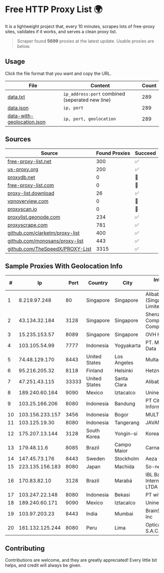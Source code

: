 
# Free HTTP Proxy List 🌍

It is a lightweight project that, every 10 minutes, scrapes lots of free-proxy sites, validates if it works, and serves a clean proxy list.


> Scraper found **5699** proxies at the latest update. Usable proxies are below.

## Usage

Click the file format that you want and copy the URL.


|File|Content|Count|
|----|-------|-----|
|[data.txt](https://raw.githubusercontent.com/themiralay/Proxy-List-World/master/data.txt)|`ip_address:port` combined (seperated new line)|289|
|[data.json](https://raw.githubusercontent.com/themiralay/Proxy-List-World/master/data.json)|`ip, port`|289|
|[data-with-geolocation.json](https://raw.githubusercontent.com/themiralay/Proxy-List-World/master/data-with-geolocation.json)|`ip, port, geolocation`|289|

## Sources

|Source|Found Proxies|Succeed|
|------|-------------|-------|
|[free-proxy-list.net](https://free-proxy-list.net)|300|✅|
|[us-proxy.org](https://www.us-proxy.org)|200|✅|
|[proxydb.net](http://proxydb.net)|0|🚫|
|[free-proxy-list.com](https://free-proxy-list.com/?page=&port=&type%5B%5D=http&type%5B%5D=https&up_time=0&search=Search)|0|🚫|
|[proxy-list.download](https://www.proxy-list.download/HTTP)|26|✅|
|[vpnoverview.com](https://vpnoverview.com/privacy/anonymous-browsing/free-proxy-servers)|0|🚫|
|[proxyscan.io](https://www.proxyscan.io)|0|🚫|
|[proxylist.geonode.com](https://proxylist.geonode.com/api/proxy-list?limit=300&page=1&sort_by=lastChecked&sort_type=desc&protocols=http,https)|234|✅|
|[proxyscrape.com](https://api.proxyscrape.com/v2/?request=displayproxies&protocol=http&timeout=10000&country=all&ssl=all&anonymity=all)|781|✅|
|[github.com/clarketm/proxy-list](https://raw.githubusercontent.com/clarketm/proxy-list/master/proxy-list-raw.txt)|400|✅|
|[github.com/monosans/proxy-list](https://raw.githubusercontent.com/monosans/proxy-list/main/proxies/http.txt)|443|✅|
|[github.com/TheSpeedX/PROXY-List](https://raw.githubusercontent.com/TheSpeedX/PROXY-List/master/http.txt)|3315|✅|


## Sample Proxies With Geolocation Info

|#|Ip|Port|Country|City|Internet Service Provider|
|-|--|----|-------|----|-------------------------|
|1|8.219.97.248|80|Singapore|Singapore|Alibaba Cloud (Singapore) Private Limited|
|2|43.134.32.184|3128|Singapore|Singapore|Shenzhen Tencent Computer Systems Company Limited|
|3|15.235.153.57|8089|Singapore|Singapore|OVH Hosting|
|4|103.105.54.99|7777|Indonesia|Yogyakarta|PT. Mega Artha Lintas Data|
|5|74.48.129.170|8443|United States|Los Angeles|Multacom Corporation|
|6|95.216.205.32|8118|Finland|Helsinki|Hetzner Online GmbH|
|7|47.251.43.115|33333|United States|Santa Clara|Alibaba Cloud LLC|
|8|189.240.60.164|9090|Mexico|Iztacalco|Uninet S.A. de C.V.|
|9|103.25.166.206|8080|Indonesia|Bandung|PT Citra Jelajah Informatika|
|10|103.156.233.157|3456|Indonesia|Bogor|MULTIMEDIALINKTECH|
|11|103.125.19.30|8080|Indonesia|Tangerang|JAVAMEDIA|
|12|175.207.13.144|3128|South Korea|Yongin-si|Korea Telecom|
|13|179.48.11.6|8085|Brazil|Campo Maior|Carnaubanet Ltda|
|14|147.45.73.176|8443|Sweden|Stockholm|Aeza International LTD|
|15|223.135.156.183|8080|Japan|Machida|So-net Corporation|
|16|170.83.82.10|3128|Brazil|Marabá|IBL Banda Larga Internet Informatica LTDA|
|17|103.247.22.148|8080|Indonesia|Bekasi|PT wifian Solution|
|18|189.240.60.171|9090|Mexico|Iztacalco|Uninet S.A. de C.V.|
|19|103.97.203.23|8443|India|Mumbai|BrainStorm Network, Inc|
|20|161.132.125.244|8080|Peru|Lima|Optical Technologies S.A.C.|



## Contributing

Contributions are welcome, and they are greatly appreciated! Every
little bit helps, and credit will always be given.

